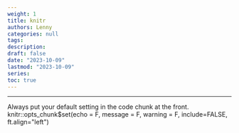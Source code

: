 ```yaml
---
weight: 1
title: knitr
authors: Lenny
categories: null
tags: 
description: 
draft: false
date: "2023-10-09"
lastmod: "2023-10-09"
series:
toc: true
---
```



<!--more-->
---
Always put your default setting in the code chunk at the front.
knitr::opts_chunk$set(echo = F, message = F, warning = F, include=FALSE, ft.align="left")
